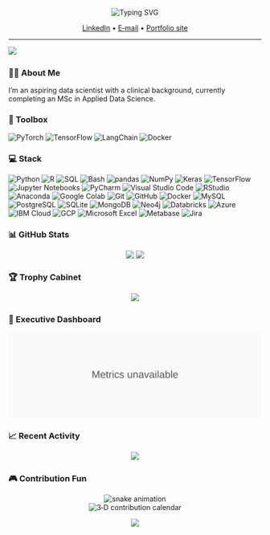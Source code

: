<!--  animated headline  -->
<p align="center">
  <img src="https://readme-typing-svg.demolab.com?font=Fira+Code&duration=3000&pause=700&color=36BCF7&center=true&vCenter=true&width=900&lines= Hi%2C+I'm+Andri+Gerber;Data+Scientist+%7C+Generative AI; building+data+products" alt="Typing SVG">
</p>

<p align="center">
  <a href="https://linkedin.com/in/andrigerber">LinkedIn</a> •
  <a href="mailto:andri.gerber@gmx.ch">E‑mail</a> •
  <a href="https://andrigerber.dev/">Portfolio site</a>
</p>

---

<img src="https://user-images.githubusercontent.com/74038190/213910845-af37a709-8995-40d6-be59-724526e3c3d7.gif" width="900">

### 👨‍💻 About Me
I’m an aspiring data scientist with a clinical background, currently completing an MSc in Applied Data Science.

### 🧰 Toolbox
![PyTorch](https://img.shields.io/badge/-PyTorch-%23EE4C2C?logo=pytorch&logoColor=white)
![TensorFlow](https://img.shields.io/badge/-TensorFlow-%23FF6F00?logo=tensorflow&logoColor=white)
![LangChain](https://img.shields.io/badge/-LangChain-%2300A000?logo=openai&logoColor=white)
![Docker](https://img.shields.io/badge/-Docker-%230db7ed?logo=docker&logoColor=white)

### 💻 Stack

<div align="left">
  <img src="https://cdn.jsdelivr.net/gh/devicons/devicon/icons/python/python-original.svg" height="40" alt="Python" />
  <img src="https://cdn.jsdelivr.net/gh/devicons/devicon/icons/r/r-original.svg" height="40" alt="R" />
  <img src="https://cdn.jsdelivr.net/gh/devicons/devicon/icons/mysql/mysql-original.svg" height="40" alt="SQL" />
  <img src="https://cdn.jsdelivr.net/gh/devicons/devicon/icons/bash/bash-original.svg" height="40" alt="Bash" />
  <img src="https://cdn.jsdelivr.net/npm/simple-icons@latest/icons/pandas.svg" height="40" alt="pandas" />
  <img src="https://cdn.jsdelivr.net/gh/devicons/devicon/icons/numpy/numpy-original.svg" height="40" alt="NumPy" />
  <img src="https://cdn.jsdelivr.net/gh/devicons/devicon/icons/keras/keras-original.svg" height="40" alt="Keras" />
  <img src="https://cdn.jsdelivr.net/gh/devicons/devicon/icons/tensorflow/tensorflow-original.svg" height="40" alt="TensorFlow" />
  <img src="https://cdn.jsdelivr.net/npm/simple-icons@latest/icons/jupyter.svg" height="40" alt="Jupyter Notebooks" />
  <img src="https://cdn.jsdelivr.net/npm/simple-icons@latest/icons/pycharm.svg" height="40" alt="PyCharm" />
  <img src="https://cdn.jsdelivr.net/npm/simple-icons@latest/icons/visualstudiocode.svg" height="40" alt="Visual Studio Code" />
  <img src="https://cdn.jsdelivr.net/npm/simple-icons@latest/icons/rstudio.svg" height="40" alt="RStudio" />
  <img src="https://cdn.jsdelivr.net/npm/simple-icons@latest/icons/anaconda.svg" height="40" alt="Anaconda" />
  <img src="https://cdn.jsdelivr.net/npm/simple-icons@latest/icons/googlecolab.svg" height="40" alt="Google Colab" />
  <img src="https://cdn.jsdelivr.net/gh/devicons/devicon/icons/git/git-original.svg" height="40" alt="Git" />
  <img src="https://cdn.jsdelivr.net/npm/simple-icons@latest/icons/github.svg" height="40" alt="GitHub" />
  <img src="https://cdn.jsdelivr.net/gh/devicons/devicon/icons/docker/docker-original.svg" height="40" alt="Docker" />
  <img src="https://cdn.jsdelivr.net/gh/devicons/devicon/icons/mysql/mysql-original.svg" height="40" alt="MySQL" />
  <img src="https://cdn.jsdelivr.net/gh/devicons/devicon/icons/postgresql/postgresql-original.svg" height="40" alt="PostgreSQL" />
  <img src="https://cdn.jsdelivr.net/gh/devicons/devicon/icons/sqlite/sqlite-original.svg" height="40" alt="SQLite" />
  <img src="https://cdn.jsdelivr.net/gh/devicons/devicon/icons/mongodb/mongodb-original.svg" height="40" alt="MongoDB" />
  <img src="https://cdn.jsdelivr.net/gh/devicons/devicon/icons/neo4j/neo4j-original.svg" height="40" alt="Neo4j" />
  <img src="https://cdn.jsdelivr.net/npm/simple-icons@latest/icons/databricks.svg" height="40" alt="Databricks" />
  <img src="https://cdn.jsdelivr.net/gh/devicons/devicon/icons/azure/azure-original.svg" height="40" alt="Azure" />
  <img src="https://cdn.jsdelivr.net/npm/simple-icons@latest/icons/ibmcloud.svg" height="40" alt="IBM Cloud" />
  <img src="https://cdn.jsdelivr.net/gh/devicons/devicon/icons/googlecloud/googlecloud-original.svg" height="40" alt="GCP" />
  <img src="https://cdn.jsdelivr.net/npm/simple-icons@latest/icons/microsoftexcel.svg" height="40" alt="Microsoft Excel" />
  <img src="https://cdn.jsdelivr.net/npm/simple-icons@latest/icons/metabase.svg" height="40" alt="Metabase" />
  <img src="https://cdn.jsdelivr.net/npm/simple-icons@latest/icons/jira.svg" height="40" alt="Jira" />
</div>

### 📊 GitHub Stats
<p align="center">
  <img src="https://github-readme-stats.vercel.app/api?username=andrigerber&show_icons=true&theme=tokyonight&include_all_commits=true" height="165">
  <img src="https://github-readme-stats.vercel.app/api/top-langs/?username=andrigerber&layout=compact&theme=tokyonight" height="165">
</p>

### 🏆 Trophy Cabinet
<p align="center">
  <img src="https://github-profile-trophy.vercel.app/?username=andrigerber&theme=gruvbox&row=1&column=7">
</p>

### 🔭 Executive Dashboard
<!-- Metrics SVG auto‑committed by workflow -->
<p align="center">
  <img src="https://raw.githubusercontent.com/andrigerber/andrigerber/main/github-metrics.svg">
</p>

### 📈 Recent Activity
<p align="center">
  <img src="https://github-readme-activity-graph.vercel.app/graph?username=andrigerber&theme=github">
</p>

### 🎮 Contribution Fun
<p align="center">
  <img src="https://raw.githubusercontent.com/andrigerber/andrigerber/output/github-contribution-grid-snake.svg" alt="snake animation">
  <br/>
  <img src="./profile-3d-contrib/profile-green-animate.svg" alt="3‑D contribution calendar">
</p>

<p align="center">
  <img src="https://visitcount.itsvg.in/api?id=andrigerber&label=Profile+Views&color=6&icon=5&pretty=true">
</p>
